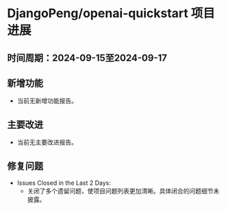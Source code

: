 # DjangoPeng/openai-quickstart 项目进展

## 时间周期：2024-09-15至2024-09-17

## 新增功能
- 当前无新增功能报告。

## 主要改进
- 当前无主要改进报告。

## 修复问题
- Issues Closed in the Last 2 Days:
  - 关闭了多个遗留问题，使项目问题列表更加清晰。具体闭合的问题细节未披露。